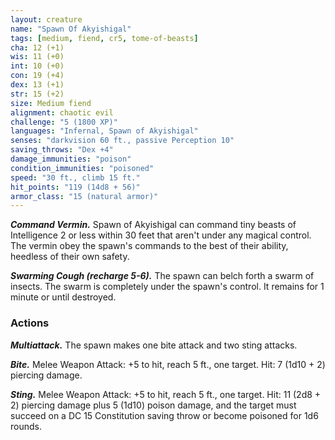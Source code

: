 ```yaml
---
layout: creature
name: "Spawn Of Akyishigal"
tags: [medium, fiend, cr5, tome-of-beasts]
cha: 12 (+1)
wis: 11 (+0)
int: 10 (+0)
con: 19 (+4)
dex: 13 (+1)
str: 15 (+2)
size: Medium fiend
alignment: chaotic evil
challenge: "5 (1800 XP)"
languages: "Infernal, Spawn of Akyishigal"
senses: "darkvision 60 ft., passive Perception 10"
saving_throws: "Dex +4"
damage_immunities: "poison"
condition_immunities: "poisoned"
speed: "30 ft., climb 15 ft."
hit_points: "119 (14d8 + 56)"
armor_class: "15 (natural armor)"
---
```


***Command Vermin.*** Spawn of Akyishigal can command tiny beasts of Intelligence 2 or less within 30 feet that aren't under any magical control. The vermin obey the spawn's commands to the best of their ability, heedless of their own safety.

***Swarming Cough (recharge 5-6).*** The spawn can belch forth a swarm of insects. The swarm is completely under the spawn's control. It remains for 1 minute or until destroyed.

### Actions

***Multiattack.*** The spawn makes one bite attack and two sting attacks.

***Bite.*** Melee Weapon Attack: +5 to hit, reach 5 ft., one target. Hit: 7 (1d10 + 2) piercing damage.

***Sting.*** Melee Weapon Attack: +5 to hit, reach 5 ft., one target. Hit: 11 (2d8 + 2) piercing damage plus 5 (1d10) poison damage, and the target must succeed on a DC 15 Constitution saving throw or become poisoned for 1d6 rounds.

